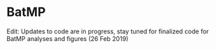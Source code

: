 # BatMP

Edit: Updates to code are in progress, stay tuned for finalized code for BatMP analyses and figures  (26 Feb 2019)

